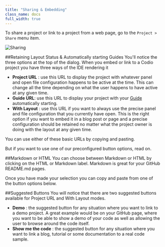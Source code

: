 ```yaml
---
title: "Sharing & Embedding"
class_name: docs
full_width: true
---
```


To share a project or link to a project from a web page, go to the `Project > Share` menu item.

![Sharing](/img/docs/sharing.png)

##Retaining Layout Status & Automatically starting Guides
You'll notice the three options at the top of the dialog. When you embed or link to a Codio project you have three ways of the IDE rendering it

- **Project URL** : use this URL to display the project with whatever panel and open file configuration happens to be active at the time. This can change all the time depending on what the user happens to have active at any given time.
- **Guide URL**: use this URL to display your project with your [Guide](/docs/guides) automatically starting.
- **With Layout** : use this URL if you want to always use the precise panel and file configuration that you currently have open. This is the right option if you want to embed it in a blog post or page and a precise configuration should be retained no matter what the project owner is doing with the layout at any given time.

You can use either of these basic URLs by copying and pasting.

But if you want to use one of our preconfigured button options, read on.

##Markdown or HTML
You can choose between Markdown or HTML by clicking on the HTML or Markdown label. Markdown is great for your GitHub README.md pages.

Once you have made your selection you can copy and paste from one of the button options below.

##Suggested Buttons
You will notice that there are two suggested buttons available for Project URL and With Layout modes.

- **Demo** : the suggested button for any situation where you want to link to a demo project. A great example would be on your GitHub page, where you want to be able to show a demo of your code as well as allowing the user to browse around the code itself.
- **Show me the code** : the suggested button for any situation where you want to link a blog, tutorial or some documentation to a real code sample.

